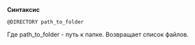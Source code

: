 **Синтаксис**
```
@DIRECTORY path_to_folder
```
Где path_to_folder - путь к папке. Возвращает список файлов.
